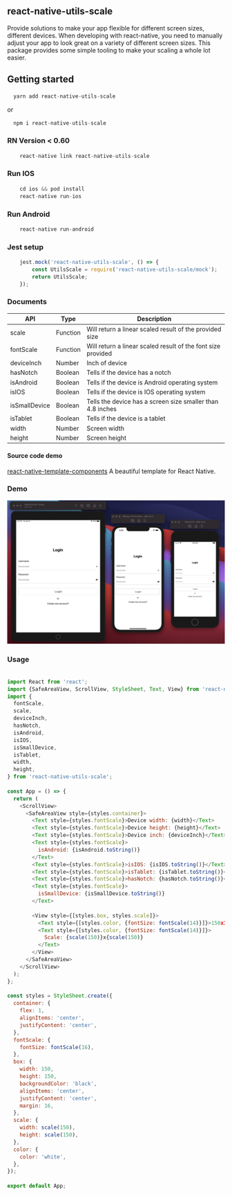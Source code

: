 ## react-native-utils-scale
Provide solutions to make your app flexible for different screen sizes, different devices.
When developing with react-native, you need to manually adjust your app to look great on a variety of different screen sizes.
This package provides some simple tooling to make your scaling a whole lot easier.

## Getting started

```js 
  yarn add react-native-utils-scale
```
or

```js
  npm i react-native-utils-scale
```
### RN Version < 0.60
```js
    react-native link react-native-utils-scale
```
### Run IOS
```js
    cd ios && pod install
    react-native run-ios
```

### Run Android
```js
    react-native run-android
```

### Jest setup
```js
    jest.mock('react-native-utils-scale', () => {
        const UtilsScale = require('react-native-utils-scale/mock');
        return UtilsScale;
    });
```

### Documents
| API                | Type                 | Description                                                             | 
| ------------------ | -------------------- | ----------------------------------------------------------------------- |
| scale              | Function             | Will return a linear scaled result of the provided size                 |
| fontScale          | Function             | Will return a linear scaled result of the font size provided            |
| deviceInch         | Number               | Inch of device                                                          |
| hasNotch           | Boolean              | Tells if the device has a notch                                         |
| isAndroid          | Boolean              | Tells if the device is Android operating system                         |
| isIOS              | Boolean              | Tells if the device is IOS operating system                             |
| isSmallDevice      | Boolean              | Tells the device has a screen size smaller than 4.8 inches              |
| isTablet           | Boolean              | Tells if the device is a tablet                                         |
| width              | Number               | Screen width                                                            |
| height             | Number               | Screen height                                                           |

#### Source code demo
[react-native-template-components](https://github.com/hoaphantn7604/react-native-template-components) A beautiful template for React Native.

### Demo

![](https://github.com/hoaphantn7604/file-upload/blob/master/document/scale/demo.png)

### Usage
```javascript

import React from 'react';
import {SafeAreaView, ScrollView, StyleSheet, Text, View} from 'react-native';
import {
  fontScale, 
  scale,
  deviceInch, 
  hasNotch, 
  isAndroid, 
  isIOS, 
  isSmallDevice, 
  isTablet, 
  width,
  height,  
} from 'react-native-utils-scale';

const App = () => {
  return (
    <ScrollView>
      <SafeAreaView style={styles.container}>
        <Text style={styles.fontScale}>Device width: {width}</Text>
        <Text style={styles.fontScale}>Device height: {height}</Text>
        <Text style={styles.fontScale}>Device inch: {deviceInch}</Text>
        <Text style={styles.fontScale}>
          isAndroid: {isAndroid.toString()}
        </Text>
        <Text style={styles.fontScale}>isIOS: {isIOS.toString()}</Text>
        <Text style={styles.fontScale}>isTablet: {isTablet.toString()}</Text>
        <Text style={styles.fontScale}>hasNotch: {hasNotch.toString()}</Text>
        <Text style={styles.fontScale}>
          isSmallDevice: {isSmallDevice.toString()}
        </Text>

        <View style={[styles.box, styles.scale]}>
          <Text style={[styles.color, {fontSize: fontScale(14)}]}>150x150</Text>
          <Text style={[styles.color, {fontSize: fontScale(14)}]}>
            Scale: {scale(150)}x{scale(150)}
          </Text>
        </View>
      </SafeAreaView>
    </ScrollView>
  );
};

const styles = StyleSheet.create({
  container: {
    flex: 1,
    alignItems: 'center',
    justifyContent: 'center',
  },
  fontScale: {
    fontSize: fontScale(16),
  },
  box: {
    width: 150,
    height: 150,
    backgroundColor: 'black',
    alignItems: 'center',
    justifyContent: 'center',
    margin: 16,
  },
  scale: {
    width: scale(150),
    height: scale(150),
  },
  color: {
    color: 'white',
  },
});

export default App;
```